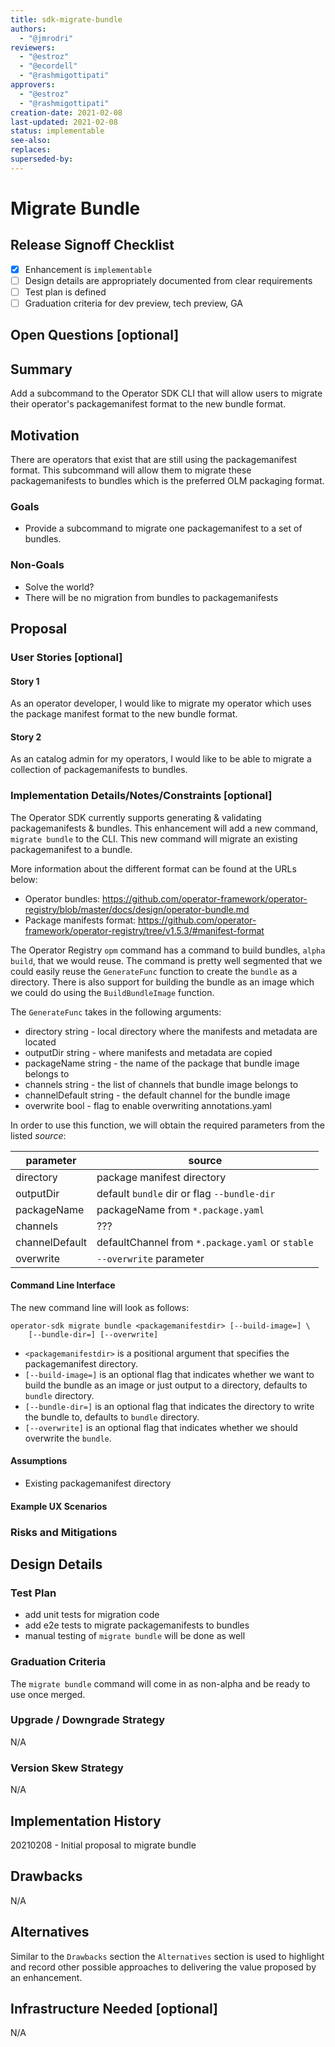 ```yaml
---
title: sdk-migrate-bundle
authors:
  - "@jmrodri"
reviewers:
  - "@estroz"
  - "@ecordell"
  - "@rashmigottipati"
approvers:
  - "@estroz"
  - "@rashmigottipati"
creation-date: 2021-02-08
last-updated: 2021-02-08
status: implementable
see-also:
replaces:
superseded-by:
---
```


# Migrate Bundle

## Release Signoff Checklist

- [X] Enhancement is `implementable`
- [ ] Design details are appropriately documented from clear requirements
- [ ] Test plan is defined
- [ ] Graduation criteria for dev preview, tech preview, GA

## Open Questions [optional]

## Summary

Add a subcommand to the Operator SDK CLI that will allow users to migrate
their operator's packagemanifest format to the new bundle format.

## Motivation

There are operators that exist that are still using the packagemanifest
format. This subcommand will allow them to migrate these packagemanifests to
bundles which is the preferred OLM packaging format.

### Goals

- Provide a subcommand to migrate one packagemanifest to a set of bundles.

### Non-Goals

- Solve the world?
- There will be no migration from bundles to packagemanifests

## Proposal

### User Stories [optional]

#### Story 1

As an operator developer, I would like to migrate my operator which uses
the package manifest format to the new bundle format.

#### Story 2

As an catalog admin for my operators, I would like to be able to migrate a
collection of packagemanifests to bundles.

### Implementation Details/Notes/Constraints [optional]

The Operator SDK currently supports generating & validating
packagemanifests & bundles. This enhancement will add a new command, `migrate
bundle` to the CLI. This new command will migrate an existing packagemanifest to
a bundle.

More information about the different format can be found at the URLs below:

- Operator bundles: https://github.com/operator-framework/operator-registry/blob/master/docs/design/operator-bundle.md
- Package manifests format: https://github.com/operator-framework/operator-registry/tree/v1.5.3/#manifest-format

The Operator Registry `opm` command has a command to build bundles,
`alpha build`, that we would reuse. The command is pretty well segmented that we
could easily reuse the `GenerateFunc` function to create the `bundle` as a
directory. There is also support for building the bundle as an image which we
could do using the `BuildBundleImage` function.

The `GenerateFunc` takes in the following arguments:

- directory string - local directory where the manifests and metadata are
  located
- outputDir string - where manifests and metadata are copied
- packageName string - the name of the package that bundle image belongs to
- channels string - the list of channels that bundle image belongs to
- channelDefault string - the default channel for the bundle image
- overwrite bool - flag to enable overwriting annotations.yaml

In order to use this function, we will obtain the required parameters from the
listed *source*:

| parameter | source |
| --------- | ------ |
| directory | package manifest directory |
| outputDir | default `bundle` dir or flag `--bundle-dir` |
| packageName | packageName from `*.package.yaml` |
| channels | ??? |
| channelDefault | defaultChannel from `*.package.yaml` or `stable` |
| overwrite | `--overwrite` parameter |

#### Command Line Interface

The new command line will look as follows:

```
operator-sdk migrate bundle <packagemanifestdir> [--build-image=] \
    [--bundle-dir=] [--overwrite]
```

- `<packagemanifestdir>` is a positional argument that specifies the
  packagemanifest directory.
- `[--build-image=]` is an optional flag that indicates whether we want to build
  the bundle as an image or just output to a directory, defaults to `bundle`
  directory.
- `[--bundle-dir=]` is an optional flag that indicates the directory to write the
  bundle to, defaults to `bundle` directory.
- `[--overwrite]` is an optional flag that indicates whether we should overwrite
  the `bundle`.

#### Assumptions

- Existing packagemanifest directory

#### Example UX Scenarios

### Risks and Mitigations

## Design Details

### Test Plan

- add unit tests for migration code
- add e2e tests to migrate packagemanifests to bundles
- manual testing of `migrate bundle` will be done as well

### Graduation Criteria

The `migrate bundle` command will come in as non-alpha and be ready to
use once merged.

### Upgrade / Downgrade Strategy

N/A

### Version Skew Strategy

N/A

## Implementation History

20210208 - Initial proposal to migrate bundle

## Drawbacks

N/A

## Alternatives

Similar to the `Drawbacks` section the `Alternatives` section is used to
highlight and record other possible approaches to delivering the value proposed
by an enhancement.

## Infrastructure Needed [optional]

N/A
